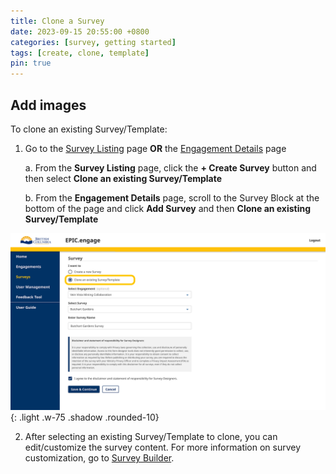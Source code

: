 ```yaml
---
title: Clone a Survey
date: 2023-09-15 20:55:00 +0800
categories: [survey, getting started] 
tags: [create, clone, template] 
pin: true
---
```


## Add images

To clone an existing Survey/Template:
1. Go to the [Survey Listing](/met-guide/posts/survey-listing/) page **OR** the [Engagement Details](/met-guide/posts/engagement-details/) page
   
    a. From the **Survey Listing** page, click the **+ Create Survey** button and then select **Clone an existing Survey/Template**

    b. From the **Engagement Details** page, scroll to the Survey Block at the bottom of the page and click **Add Survey** and then **Clone an existing Survey/Template**
   
  ![Clone Survey from tab](/assets/UserGuideImages/Images/clone-survey/clone-survey-image-of-clone-survey-through-survey-tab_.png){: .light .w-75 .shadow .rounded-10}  

2. After selecting an existing Survey/Template to clone, you can edit/customize the survey content. For more information on survey customization, go to [Survey Builder](/met-guide/posts/survey-builder/).

